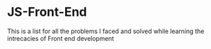# JS-Front-End
This is a list for all the problems I faced and solved while learning the intrecacies of Front end development
